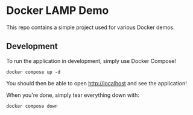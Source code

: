 # Docker LAMP Demo

This repo contains a simple project used for various Docker demos.


## Development

To run the application in development, simply use Docker Compose!

```
docker compose up -d
```

You should then be able to open [http://localhost](http://localhost) and see the application!

When you're done, simply tear everything down with:

```
docker compose down
```
